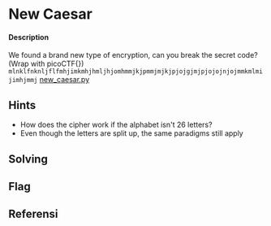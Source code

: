 # New Caesar
#### Description

We found a brand new type of encryption, can you break the secret code? (Wrap with picoCTF{}) `mlnklfnknljflfmhjimkmhjhmljhjomhmmjkjpmmjmjkjpjojgjmjpjojojnjojmmkmlmijimhjmmj` [new_caesar.py](https://mercury.picoctf.net/static/b82dc751249b75b2509315c59f8200c7/new_caesar.py)

## Hints
- How does the cipher work if the alphabet isn't 26 letters?
- Even though the letters are split up, the same paradigms still apply
## Solving

## Flag

## Referensi
